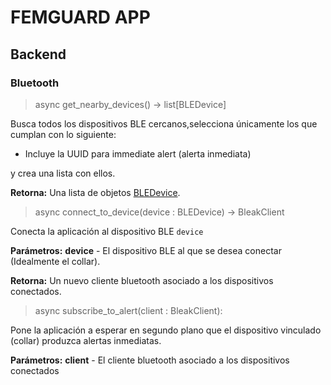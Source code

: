 <h1> FEMGUARD APP </h1>

<h2> Backend </h2>
<h3> Bluetooth </h3>

> async get_nearby_devices() -> list[BLEDevice]

Busca todos los dispositivos BLE cercanos,selecciona únicamente los que cumplan con lo siguiente:

- Incluye la UUID para immediate alert (alerta inmediata)

y crea una lista con ellos.

**Retorna:** Una lista de objetos [BLEDevice](https://bleak.readthedocs.io/en/latest/api/index.html#bleak.backends.device.BLEDevice).
        
> async connect_to_device(device : BLEDevice) -> BleakClient

Conecta la aplicación al dispositivo BLE `device`

**Parámetros:** **device** -  El dispositivo BLE al que se desea conectar (Idealmente el collar).

**Retorna:** Un nuevo cliente bluetooth asociado a los dispositivos conectados.
    
> async subscribe_to_alert(client : BleakClient):

Pone la aplicación a esperar en segundo plano que el dispositivo vinculado (collar) produzca alertas inmediatas.

**Parámetros:** **client** - El cliente bluetooth asociado a los dispositivos conectados